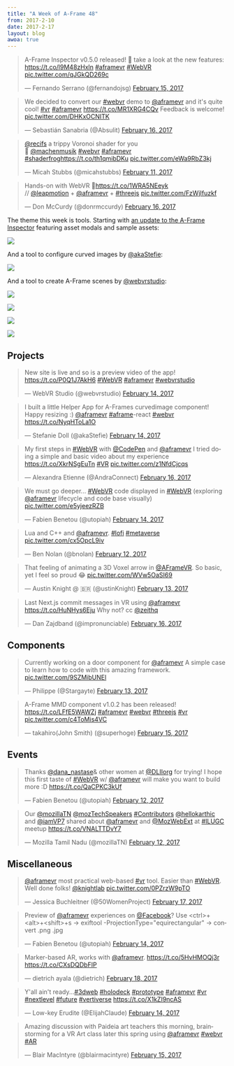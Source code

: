 ```yaml
---
title: "A Week of A-Frame 48"
from: 2017-2-10
date: 2017-2-17
layout: blog
awoa: true
---
```


<script async src="//platform.twitter.com/widgets.js" charset="utf-8"></script>

<div class="tweets tweets-feature">
<blockquote class="twitter-tweet"><p lang="en" dir="ltr">A-Frame Inspector v0.5.0 released! 🙌 take a look at the new features: <a href="https://t.co/l9M48zHxln">https://t.co/l9M48zHxln</a> <a href="https://twitter.com/hashtag/aframevr?src=hash">#aframevr</a> <a href="https://twitter.com/hashtag/WebVR?src=hash">#WebVR</a> <a href="https://t.co/qJGkQD269c">pic.twitter.com/qJGkQD269c</a></p>&mdash; Fernando Serrano (@fernandojsg) <a href="https://twitter.com/fernandojsg/status/831655213983477761">February 15, 2017</a></blockquote>

<blockquote class="twitter-tweet"><p lang="en" dir="ltr">We decided to convert our <a href="https://twitter.com/hashtag/webvr?src=hash">#webvr</a> demo to <a href="https://twitter.com/aframevr">@aframevr</a> and it&#39;s quite cool! <a href="https://twitter.com/hashtag/vr?src=hash">#vr</a> <a href="https://twitter.com/hashtag/aframevr?src=hash">#aframevr</a> <a href="https://t.co/MR1XRG4CQv">https://t.co/MR1XRG4CQv</a> Feedback is welcome! <a href="https://t.co/DHKxOCNITK">pic.twitter.com/DHKxOCNITK</a></p>&mdash; Sebastián Sanabria (@Absulit) <a href="https://twitter.com/Absulit/status/832332925186228224">February 16, 2017</a></blockquote>

<blockquote class="twitter-tweet"><p lang="en" dir="ltr"><a href="https://twitter.com/recifs">@recifs</a> a trippy Voronoi shader for you<br>🌈 <a href="https://twitter.com/machenmusik">@machenmusik</a> <a href="https://twitter.com/hashtag/webvr?src=hash">#webvr</a> <a href="https://twitter.com/hashtag/aframevr?src=hash">#aframevr</a> <a href="https://twitter.com/hashtag/shaderfrog?src=hash">#shaderfrog</a><a href="https://t.co/th1qmibDKu">https://t.co/th1qmibDKu</a> <a href="https://t.co/eWa9RbZ3kj">pic.twitter.com/eWa9RbZ3kj</a></p>&mdash; Micah Stubbs (@micahstubbs) <a href="https://twitter.com/micahstubbs/status/830536970090618883">February 11, 2017</a></blockquote>

<blockquote class="twitter-tweet"><p lang="fr" dir="ltr">Hands-on with WebVR 🙌<a href="https://t.co/1WRA5NEeyk">https://t.co/1WRA5NEeyk</a><br>// <a href="https://twitter.com/LeapMotion">@leapmotion</a> + <a href="https://twitter.com/aframevr">@aframevr</a> + <a href="https://twitter.com/hashtag/threejs?src=hash">#threejs</a> <a href="https://t.co/FzWjIfuzkf">pic.twitter.com/FzWjIfuzkf</a></p>&mdash; Don McCurdy (@donrmccurdy) <a href="https://twitter.com/donrmccurdy/status/832057552636612612">February 16, 2017</a></blockquote>

</div>

The theme this week is tools. Starting with [an update to the A-Frame
Inspector](https://blog.mozvr.com/aframe-inspector-v0-5-0/) featuring asset
modals and sample assets:

![](https://cloud.githubusercontent.com/assets/674727/23284666/9d467a1a-f9e1-11e6-88e8-54201c366783.png)

And a tool to configure curved images by [@akaStefie](https://twitter.com/akaStefie):

![](https://cloud.githubusercontent.com/assets/674727/23284664/9d3a2544-f9e1-11e6-9cac-ff3976232dc4.png)

And a tool to create A-Frame scenes by [@webvrstudio](https://twitter.com/webvrstudio):

![](https://cloud.githubusercontent.com/assets/674727/23284665/9d3e30a8-f9e1-11e6-8707-b225292d7bf3.png)

![](https://cloud.githubusercontent.com/assets/674727/23284668/9d48434a-f9e1-11e6-940b-452e45770f8f.png)

![](https://cloud.githubusercontent.com/assets/674727/23284667/9d483a30-f9e1-11e6-8e0a-7e8117dd17c0.png)

![](https://cloud.githubusercontent.com/assets/674727/23284663/9d2d2fce-f9e1-11e6-862d-f955febb82e8.png)


<!-- more -->

## Projects

<div class="tweets">
<blockquote class="twitter-tweet"><p lang="en" dir="ltr">New site is live and so is a preview video of the app! <a href="https://t.co/P0Q1J7AkH6">https://t.co/P0Q1J7AkH6</a> <a href="https://twitter.com/hashtag/WebVR?src=hash">#WebVR</a> <a href="https://twitter.com/hashtag/aframevr?src=hash">#aframevr</a> <a href="https://twitter.com/hashtag/webvrstudio?src=hash">#webvrstudio</a></p>&mdash; WebVR Studio (@webvrstudio) <a href="https://twitter.com/webvrstudio/status/831633452973764608">February 14, 2017</a></blockquote>

<blockquote class="twitter-tweet"><p lang="en" dir="ltr">I built a little Helper App for A-Frames curvedimage component! Happy resizing :)  <a href="https://twitter.com/aframevr">@aframevr</a> <a href="https://twitter.com/hashtag/aframe?src=hash">#aframe</a>-react <a href="https://twitter.com/hashtag/webvr?src=hash">#webvr</a> <a href="https://t.co/NyqHToLa1O">https://t.co/NyqHToLa1O</a></p>&mdash; Stefanie Doll (@akaStefie) <a href="https://twitter.com/akaStefie/status/831530394709274624">February 14, 2017</a></blockquote>

<blockquote class="twitter-tweet"><p lang="en" dir="ltr">My first steps in <a href="https://twitter.com/hashtag/WebVR?src=hash">#WebVR</a> with <a href="https://twitter.com/CodePen">@CodePen</a> and <a href="https://twitter.com/aframevr">@aframevr</a> I tried doing a simple and basic video about my experience <a href="https://t.co/XkrNSgEuTn">https://t.co/XkrNSgEuTn</a> <a href="https://twitter.com/hashtag/VR?src=hash">#VR</a> <a href="https://t.co/z1NfdCjcqs">pic.twitter.com/z1NfdCjcqs</a></p>&mdash; Alexandra Etienne (@AndraConnect) <a href="https://twitter.com/AndraConnect/status/832275100607057924">February 16, 2017</a></blockquote>

<blockquote class="twitter-tweet"><p lang="en" dir="ltr">We must go deeper... <a href="https://twitter.com/hashtag/WebVR?src=hash">#WebVR</a> code displayed in <a href="https://twitter.com/hashtag/WebVR?src=hash">#WebVR</a> (exploring <a href="https://twitter.com/aframevr">@aframevr</a> lifecycle and code base visually) <a href="https://t.co/e5yjeezRZB">pic.twitter.com/e5yjeezRZB</a></p>&mdash; Fabien Benetou (@utopiah) <a href="https://twitter.com/utopiah/status/831484386277220352">February 14, 2017</a></blockquote>

<blockquote class="twitter-tweet"><p lang="en" dir="ltr">Lua and C++ and <a href="https://twitter.com/aframevr">@aframevr</a>. <a href="https://twitter.com/hashtag/lofi?src=hash">#lofi</a> <a href="https://twitter.com/hashtag/metaverse?src=hash">#metaverse</a> <a href="https://t.co/cx5OpcL9iv">pic.twitter.com/cx5OpcL9iv</a></p>&mdash; Ben Nolan (@bnolan) <a href="https://twitter.com/bnolan/status/830881228790181889">February 12, 2017</a></blockquote>

<blockquote class="twitter-tweet"><p lang="en" dir="ltr">That feeling of animating a 3D Voxel arrow in <a href="https://twitter.com/aframevr">@AFrameVR</a>. So basic, yet I feel so proud 😂 <a href="https://t.co/WVw5OaSI69">pic.twitter.com/WVw5OaSI69</a></p>&mdash; Austin Knight @ 🇧🇷 (@ustinKnight) <a href="https://twitter.com/ustinKnight/status/831259274449936384">February 13, 2017</a></blockquote>

<blockquote class="twitter-tweet"><p lang="en" dir="ltr">Last Next.js commit messages in VR using <a href="https://twitter.com/aframevr">@aframevr</a> <a href="https://t.co/HuNHys6Eju">https://t.co/HuNHys6Eju</a> Why not? cc <a href="https://twitter.com/zeithq">@zeithq</a></p>&mdash; Dan Zajdband (@impronunciable) <a href="https://twitter.com/impronunciable/status/832255210823286784">February 16, 2017</a></blockquote>

</div>

## Components

<div class="tweets">
<blockquote class="twitter-tweet"><p lang="en" dir="ltr">Currently working on a door component for <a href="https://twitter.com/aframevr">@aframevr</a> A simple case to learn how to code with this amazing framework. <a href="https://t.co/9SZMibUNEl">pic.twitter.com/9SZMibUNEl</a></p>&mdash; Philippe (@Stargayte) <a href="https://twitter.com/Stargayte/status/831283717947740164">February 13, 2017</a></blockquote>

<blockquote class="twitter-tweet"><p lang="en" dir="ltr">A-Frame MMD component v1.0.2 has been released! <a href="https://t.co/LFfE5WAWZj">https://t.co/LFfE5WAWZj</a> <a href="https://twitter.com/hashtag/aframevr?src=hash">#aframevr</a> <a href="https://twitter.com/hashtag/webvr?src=hash">#webvr</a> <a href="https://twitter.com/hashtag/threejs?src=hash">#threejs</a> <a href="https://twitter.com/hashtag/vr?src=hash">#vr</a> <a href="https://t.co/c4ToMis4VC">pic.twitter.com/c4ToMis4VC</a></p>&mdash; takahiro(John Smith) (@superhoge) <a href="https://twitter.com/superhoge/status/831788979410309120">February 15, 2017</a></blockquote>

</div>

## Events

<div class="tweets">
<blockquote class="twitter-tweet"><p lang="en" dir="ltr">Thanks <a href="https://twitter.com/dana_nastase">@dana_nastase</a>&amp; other women at <a href="https://twitter.com/DLIIorg">@DLIIorg</a> for trying! I hope this first taste of <a href="https://twitter.com/hashtag/WebVR?src=hash">#WebVR</a> w/ <a href="https://twitter.com/aframevr">@aframevr</a> will make you want to build more :D <a href="https://t.co/QaCPKC3kUf">https://t.co/QaCPKC3kUf</a></p>&mdash; Fabien Benetou (@utopiah) <a href="https://twitter.com/utopiah/status/830812445295796224">February 12, 2017</a></blockquote>

<blockquote class="twitter-tweet"><p lang="en" dir="ltr">Our <a href="https://twitter.com/mozillaTN">@mozillaTN</a> <a href="https://twitter.com/mozTechSpeakers">@mozTechSpeakers</a> <a href="https://twitter.com/hashtag/Contributors?src=hash">#Contributors</a>  <a href="https://twitter.com/hellokarthic">@hellokarthic</a>  and <a href="https://twitter.com/iamVP7">@iamVP7</a>  shared about <a href="https://twitter.com/aframevr">@aframevr</a>  and <a href="https://twitter.com/MozWebExt">@MozWebExt</a>  at <a href="https://twitter.com/hashtag/ILUGC?src=hash">#ILUGC</a>  meetup <a href="https://t.co/VNALTTDvY7">https://t.co/VNALTTDvY7</a></p>&mdash; Mozilla Tamil Nadu (@mozillaTN) <a href="https://twitter.com/mozillaTN/status/830817821013704705">February 12, 2017</a></blockquote>

</div>

## Miscellaneous

<div class="tweets">
<blockquote class="twitter-tweet"><p lang="en" dir="ltr"><a href="https://twitter.com/aframevr">@aframevr</a> most practical web-based <a href="https://twitter.com/hashtag/vr?src=hash">#vr</a> tool. Easier than <a href="https://twitter.com/hashtag/WebVR?src=hash">#WebVR</a>. Well done folks! <a href="https://twitter.com/knightlab">@knightlab</a> <a href="https://t.co/0PZrzW9pTO">pic.twitter.com/0PZrzW9pTO</a></p>&mdash; Jessica Buchleitner (@50WomenProject) <a href="https://twitter.com/50WomenProject/status/832636720818638848">February 17, 2017</a></blockquote>

<blockquote class="twitter-tweet"><p lang="en" dir="ltr">Preview of <a href="https://twitter.com/aframevr">@aframevr</a> experiences on <a href="https://twitter.com/facebook">@Facebook</a>? Use &lt;ctrl&gt;+&lt;alt&gt;+&lt;shift&gt;+s -&gt; exiftool -ProjectionType=&quot;equirectangular&quot; -&gt; convert .png .jpg</p>&mdash; Fabien Benetou (@utopiah) <a href="https://twitter.com/utopiah/status/831496563780378625">February 14, 2017</a></blockquote>

<blockquote class="twitter-tweet"><p lang="en" dir="ltr">Marker-based AR, works with <a href="https://twitter.com/aframevr">@aframevr</a>. <a href="https://t.co/5HvHMOQj3r">https://t.co/5HvHMOQj3r</a> <a href="https://t.co/CXsDQDbFIP">https://t.co/CXsDQDbFIP</a></p>&mdash; dietrich ayala (@dietrich) <a href="https://twitter.com/dietrich/status/832785727591100416">February 18, 2017</a></blockquote>

<blockquote class="twitter-tweet"><p lang="en" dir="ltr">Y&#39;all ain&#39;t ready...<a href="https://twitter.com/hashtag/3dweb?src=hash">#3dweb</a> <a href="https://twitter.com/hashtag/holodeck?src=hash">#holodeck</a> <a href="https://twitter.com/hashtag/prototype?src=hash">#prototype</a> <a href="https://twitter.com/hashtag/aframevr?src=hash">#aframevr</a> <a href="https://twitter.com/hashtag/vr?src=hash">#vr</a> <a href="https://twitter.com/hashtag/nextlevel?src=hash">#nextlevel</a> <a href="https://twitter.com/hashtag/future?src=hash">#future</a> <a href="https://twitter.com/hashtag/vertiverse?src=hash">#vertiverse</a> <a href="https://t.co/X1kZI9ncAS">https://t.co/X1kZI9ncAS</a></p>&mdash; Low-key Erudite (@ElijahClaude) <a href="https://twitter.com/ElijahClaude/status/831568256121131008">February 14, 2017</a></blockquote>

<blockquote class="twitter-tweet"><p lang="en" dir="ltr">Amazing discussion with Paideia art teachers this morning, brainstorming for a VR Art class later this spring using <a href="https://twitter.com/aframevr">@aframevr</a> <a href="https://twitter.com/hashtag/webvr?src=hash">#webvr</a> <a href="https://twitter.com/hashtag/AR?src=hash">#AR</a></p>&mdash; Blair MacIntyre (@blairmacintyre) <a href="https://twitter.com/blairmacintyre/status/831882837800415234">February 15, 2017</a></blockquote>

</div>
